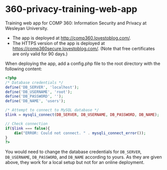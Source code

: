 # 360-privacy-training-web-app

Training web app for COMP 360: Information Security and Privacy at Wesleyan University.

- The app is deployed at <http://comp360.lovestoblog.com/>.
- The HTTPS version of the app is deployed at <https://comp360secure.lovestoblog.com/>. (Note that free certificates are only valid for 90 days.)

When deploying the app, add a config.php file to the root directory with the following content:

```php
<?php
/* Database credentials */
define('DB_SERVER', 'localhost');
define('DB_USERNAME', 'root');
define('DB_PASSWORD', '');
define('DB_NAME', 'users');

/* Attempt to connect to MySQL database */
$link = mysqli_connect(DB_SERVER, DB_USERNAME, DB_PASSWORD, DB_NAME);

// Check connection
if($link === false){
    die("ERROR: Could not connect. " . mysqli_connect_error());
}
?>
```

You would need to change the database credentials for `DB_SERVER`, `DB_USERNAME`, `DB_PASSWORD`, and `DB_NAME` according to yours. As they are given above, they work for a local setup but not for an online deployment.
